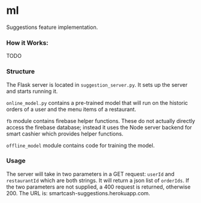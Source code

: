 # ml
Suggestions feature implementation.

### How it Works:
TODO

### Structure
The Flask server is located in `suggestion_server.py`. It sets up the 
server and starts running it.

`online_model.py` contains a pre-trained model that will run on the 
historic orders of a user and the menu items of a restaurant.

`fb` module contains firebase helper functions. These do not actually
directly access the firebase database; instead it uses the Node server
backend for smart cashier which provides helper functions.

`offline_model` module contains code for training the model.

### Usage
The server will take in two parameters in 
a GET request: `userId` and `restaurantId` 
which are both strings. It will return a json list of `orderIds`. If
the two parameters are not supplied, a 400 request is returned, otherwise
200. The URL is: smartcash-suggestions.herokuapp.com.
